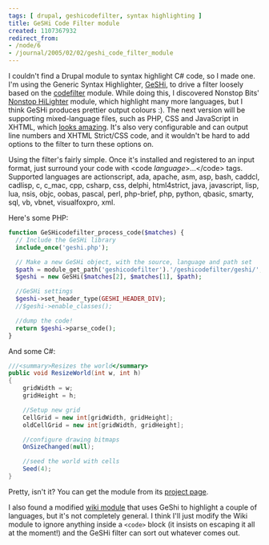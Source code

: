 ```yaml
---
tags: [ drupal, geshicodefilter, syntax highlighting ]
title: GeSHi Code Filter module
created: 1107367932
redirect_from:
- /node/6
- /journal/2005/02/02/geshi_code_filter_module
---
```

I couldn't find a Drupal module to syntax highlight C# code, so I made one. I'm
using the Generic Syntax Highlighter, [GeSHi](http://qbnz.com/highlighter), to
drive a filter loosely based on the
[codefilter](http://drupal.org/project/codefilter) module. While doing this, I
discovered Nonstop Bits' [Nonstop
HiLighter](http://www.nonstopbits.org/node/151) module, which highlight many
more languages, but I think GeSHi produces prettier output colours :). The next
version will be supporting mixed-language files, such as PHP, CSS and JavaScript
in XHTML, which [looks
amazing](http://qbnz.com/highlighter/tests/demo-new-parser-index-full.html).
It's also very configurable and can output line numbers and XHTML Strict/CSS
code, and it wouldn't be hard to add options to the filter to turn these options
on.

Using the filter's fairly simple. Once it's installed and registered to an input
format, just surround your code with &lt;code _language_&gt;...&lt;/code&gt;
tags. Supported languages are actionscript, ada, apache, asm, asp, bash, caddcl,
cadlisp, c, c_mac, cpp, csharp, css, delphi, html4strict, java, javascript,
lisp, lua, nsis, objc, oobas, pascal, perl, php-brief, php, python, qbasic,
smarty, sql, vb, vbnet, visualfoxpro, xml.

Here's some PHP:

```php
function GeSHicodefilter_process_code($matches) {
  // Include the GeSHi library
  include_once('geshi.php');

  // Make a new GeSHi object, with the source, language and path set
  $path = module_get_path('geshicodefilter').'/geshicodefilter/geshi/';
  $geshi = new GeSHi($matches[2], $matches[1], $path);

  //GeSHi settings
  $geshi->set_header_type(GESHI_HEADER_DIV);
  //$geshi->enable_classes();

  //dump the code!
  return $geshi->parse_code();
}
```

And some C#:

```csharp
///<summary>Resizes the world</summary>
public void ResizeWorld(int w, int h)
{
    gridWidth = w;
    gridHeight = h;

    //Setup new grid
    CellGrid = new int[gridWidth, gridHeight];
    oldCellGrid = new int[gridWidth, gridHeight];

    //configure drawing bitmaps
    OnSizeChanged(null);

    //seed the world with cells
    Seed(4);
}
```

Pretty, isn't it? You can get the module from its [project
page](/project/GeSHicodefilter).

I also found a modified [wiki module](http://www.petersblog.org/node/484) that
uses GeShi to highlight a couple of languages, but it's not completely general.
I think I'll just modify the Wiki module to ignore anything inside a `<code>`
block (it insists on escaping it all at the moment!) and the GeSHi filter can
sort out whatever comes out.
